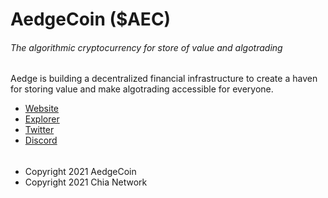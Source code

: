 # AedgeCoin ($AEC)
###### The algorithmic cryptocurrency for store of value and algotrading

Aedge is building a decentralized financial infrastructure to create a haven for storing value and make algotrading accessible for everyone.

- [Website](https://aedgecoin.com/)
- [Explorer](https://alltheblocks.net/aedge/)
- [Twitter](https://twitter.com/aedgecoin)
- [Discord](https://discord.gg/m569ExDwXY)
######
- Copyright 2021 AedgeCoin
- Copyright 2021 Chia Network
